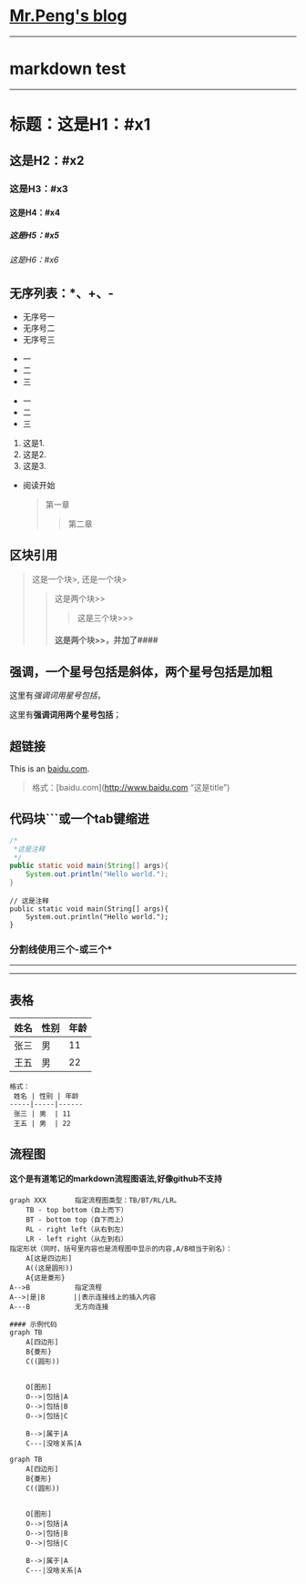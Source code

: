 # [Mr.Peng's blog](https://enpsl.github.io/ "彭先生的博客")

---
# markdown test
---

# 标题：这是H1：#x1
## 这是H2：#x2
### 这是H3：#x3
#### 这是H4：#x4
##### 这是H5：#x5
###### 这是H6：#x6


## 无序列表：*、+、-

* 无序号一
* 无序号二
* 无序号三

+ 一
+ 二
+ 三

- 一
- 二
- 三

1. 这是1.
2. 这是2.
3. 这是3.

* 阅读开始
  > 第一章
  >> 第二章

## 区块引用

> 这是一个块>,
> 还是一个块>
>> 这是两个块>>
>>> 这是三个块>>>
>> #### 这是两个块>>，并加了####

## 强调，一个星号包括是斜体，两个星号包括是加粗

这里有*强调词用星号包括*，

这里有**强调词用两个星号包括**；

## 超链接

This is an [baidu.com](http://baidu.com/ "这是title").

> 格式：\[baidu.com\]\(http://www.baidu.com “这是title”\)


## 代码块```或一个tab键缩进
```java
/*
 *这是注释
 */
public static void main(String[] args){
    System.out.println("Hello world.");
}
```
    // 这是注释
    public static void main(String[] args){
        System.out.println("Hello world.");
    }
    

### 分割线使用三个-或三个*
---
***


## 表格

 姓名 | 性别 | 年龄
-----|-----|------
 张三 | 男  | 11 
 王五 | 男  | 22 


```
格式：
 姓名 | 性别 | 年龄
-----|-----|------
 张三 | 男  | 11 
 王五 | 男  | 22 
```



## 流程图
#### 这个是有道笔记的markdown流程图语法,好像github不支持
```
graph XXX       指定流程图类型：TB/BT/RL/LR。
    TB - top bottom（自上而下）
    BT - bottom top（自下而上）
    RL - right left（从右到左）
    LR - left right（从左到右）
指定形状（同时，括号里内容也是流程图中显示的内容,A/B相当于别名）：
    A[这是四边形]
    A((这是圆形))
    A{这是菱形}
A-->B           指定流程
A-->|是|B       ||表示连接线上的插入内容
A---B           无方向连接
```

```
#### 示例代码
graph TB
    A[四边形]
    B{菱形}
    C((圆形))
    
    
    O[图形]
    O-->|包括|A
    O-->|包括|B
    O-->|包括|C
    
    B-->|属于|A
    C---|没啥关系|A
```

```
graph TB
    A[四边形]
    B{菱形}
    C((圆形))
    
    
    O[图形]
    O-->|包括|A
    O-->|包括|B
    O-->|包括|C
    
    B-->|属于|A
    C---|没啥关系|A
```


